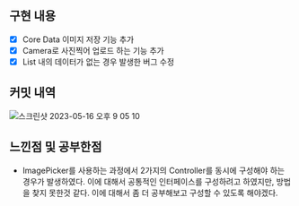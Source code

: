 ## 구현 내용

- [x]  Core Data 이미지 저장 기능 추가
- [x]  Camera로 사진찍어 업로드 하는 기능 추가
- [x]  List 내의 데이터가 없는 경우 발생한 버그 수정

## 커밋 내역
![스크린샷 2023-05-16 오후 9 05 10](https://github.com/Interview777/DevLog/assets/52390923/169a8679-3c20-40c9-aa85-dd337019d253)


## 느낀점 및 공부한점

- ImagePicker를 사용하는 과정에서 2가지의 Controller를 동시에 구성해야 하는 경우가 발생하였다. 이에 대해서 공통적인 인터페이스를 구성하려고 하였지만, 방법을 찾지 못한것 같다. 이에 대해서 좀 더 공부해보고 구성할 수 있도록 해야겠다.
